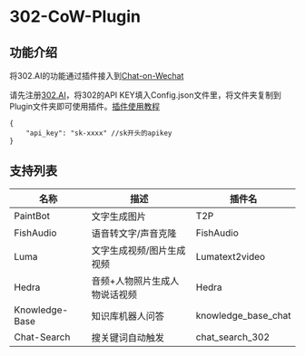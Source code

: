 # 302-CoW-Plugin
## 功能介绍
将302.AI的功能通过插件接入到[Chat-on-Wechat](https://github.com/zhayujie/chatgpt-on-wechat)

请先注册[302.AI](https://302.ai)，将302的API KEY填入Config.json文件里，将文件夹复制到Plugin文件夹即可使用插件。[插件使用教程](https://help.302.ai/docs/jie-ru-dao-CoW-chatgptonwechat)

```
{
    "api_key": "sk-xxxx" //sk开头的apikey
}
```
## 支持列表
| 名称 | 描述 | 插件名 |
|------|------|--------|
| PaintBot | 文字生成图片 | T2P |
| FishAudio | 语音转文字/声音克隆 | FishAudio |
| Luma | 文字生成视频/图片生成视频 | Lumatext2video |
| Hedra | 音频+人物照片生成人物说话视频 | Hedra |
| Knowledge-Base | 知识库机器人问答 | knowledge_base_chat |
| Chat-Search | 搜关键词自动触发 | chat_search_302 |
